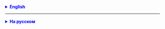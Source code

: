 
<details style="margin-top: 16px">
  <summary style="cursor: pointer; color: blue;"><b>English</b></summary>


Task 1.
Finish and improve the ToDoList application in your opinion.

Task 2.
Read instructions on working with GitHub in the collaborative development mode.
https://docs.github.com/ru/pull-requests

## Instructions from ChatGPT:
Collaborative code development using Git and GitHub allows several developers to work on one project, saving changes and ensuring their integration into the main code. Here is a detailed scenario describing the collaborative development process:

### 1. **Creating a repository and setting up access**
- **The project initiator** creates a repository on GitHub:
- Goes to GitHub, creates a new repository and determines its visibility (public or private).
- The repository contains the main branch (by default `main` or `master`).
- **Inviting Collaborators**:
- The initiator adds collaborators to the repository via Settings → "Collaborators", or the repository is kept public so that others can fork it.

### 2. **Cloning a repository by collaborators**
- **Collaborators** clone the repository to their local machines:
  Command in the terminal:
```bash
git clone https://github.com/username/repository-name.git
```
From IntelliJ IDEA:

Get a link to the repository from GitHub
File-New-From version control - paste the link

- This creates a copy of the repository on the collaborator's local machine, which he will work with.

### 3. **Creating a new branch for a task**
- **A participant**, working on a new feature or bug fix, creates a separate branch:
```bash
git checkout -b feature-branch-name
```
From IntelliJ IDEA:
Git menu - Create new branch

- This helps to isolate changes that are made within a specific task and not affect the main branch.

### 4. **Working on code**
- A participant makes changes to the code (in his branch!), adds new files or edits existing ones.
- After completing a certain amount of work, he adds the changed files to the index (staging area):
```bash
git add .
```
- Then he makes a commit with a message describing the changes he made:
```bash
git commit -m "Description of changes"
```
From IntelliJ IDEA:
GIT menu - Commit

### 5. **Pushing changes to GitHub**
- After committing the changes, the contributor pushes his branch to the remote repository:
```bash
git push origin feature-branch-name
```
From IntelliJ IDEA:
GIT menu - Push...

- This creates a copy of the branch on GitHub, available for viewing by other contributors.

### 6. **Creating a Pull Request (PR)**
- The contributor creates a Pull Request on GitHub to propose integrating his changes into the main branch:
- Goes to his fork or repository on GitHub and clicks the "Compare & pull request" button.
- Specifies the merge target (e.g. `main` or `master`) and selects their branch.
- Writes a description of the PR, stating what changes were made and why.
- This allows other contributors and the project maintainer to review the changes and leave comments.

### 7. **Discuss and review changes**
- Other contributors or the **project maintainer** review the PR and can leave comments or request changes.
- The submitter makes edits if needed and pushes the updated changes:
```bash
git add .
git commit -m "Reviewed fixes"
git push origin feature-branch-name
```
- GitHub automatically updates the PR with the latest changes.

### 8. **Merge a PR into the master branch**
- Once all contributors agree on the changes, the **project initiator** or another authorized contributor merges the PR:
- In the GitHub interface, click "Merge pull request".
- This merges the changes into the master branch and makes them available to all contributors.
- The contributor can delete their branch after the merge to avoid cluttering the repository.

### 9. **Update local copies of the repository**
- All contributors sync their local repositories with the updated master branch:
```bash
git checkout main
git pull origin main
```
- This ensures that every developer is working with the latest version of the code.

### 10. **Manage conflicts**
- When merging branches, conflicts may arise if the changes affect the same lines of code.
- If there is a conflict, Git will warn you about it, and you have to manually fix the conflicting files and then commit:
```bash
git add conflicting-file
git commit -m "Fixed conflicts"
git push origin feature-branch-name
```
- You can then request the merge again.

### 11. **Cycling the process**
- This process is repeated for each new issue, feature, or bug fix.
- Over time, the project evolves, and all changes go through branching, review, and merging.

### 12. **Using Tags and Releases**
- As you complete significant project milestones, you can create **tags**:
```bash
git tag -a v1.0 -m "Release Description v1.0"
git push origin v1.0
```

- On GitHub, you can create **releases**, which help package the finished version of the product with a description and files.

### The main advantages of this approach:
- **Clarity and structure**: Each task is isolated in its own branch, which simplifies code management.
- **Transparency**: All participants can see changes, leave comments and track the history of work.
- **Protection of the main branch**: Changes are reviewed before merging, which reduces the risk of introducing errors into the main branch.

This scenario is suitable for teams of different sizes and project complexity, from small startups to large open-source projects.


</details>

<hr>

<details style="margin-top: 16px">
  <summary style="cursor: pointer; color: blue;"><b>На русском</b></summary>

Задание 1.
Закончить и усовершенствовать на свой взгляд приложение ToDoList.

Задание 2.
Читать инструкции о работе с GitHub в режиме коллективной разработки.
https://docs.github.com/ru/pull-requests

## Инструкция от ChatGPT:
Совместная разработка кода с использованием Git и GitHub позволяет нескольким разработчикам работать над одним проектом, сохраняя изменения и обеспечивая их интеграцию в основной код. Вот подробный сценарий, описывающий процесс совместной разработки:

### 1. **Создание репозитория и настройка доступа**
- **Инициатор проекта** создает репозиторий на GitHub:
    - Переходит на GitHub, создает новый репозиторий и определяет его видимость (публичный или приватный).
    - Репозиторий содержит основную ветку (по умолчанию `main` или `master`).
- **Приглашение участников**:
    - Инициатор добавляет участников в репозиторий через настройки → "Collaborators", или репозиторий остается публичным, чтобы другие могли делать форки.

### 2. **Клонирование репозитория участниками**
- **Участники** клонируют репозиторий на свои локальные машины:
Команда в терминале:
  ```bash
  git clone https://github.com/username/repository-name.git
  ```
Из IntelliJ IDEA: 
Взять ссылку на репозиторий с GitHub
File-New-From version control - вставить ссылку

- Это создает копию репозитория на локальной машине участника, с которой он будет работать.

### 3. **Создание новой ветки для задачи**
- **Участник**, работая над новой функцией или исправлением ошибки, создает отдельную ветку:
  ```bash
  git checkout -b feature-branch-name
  ```
Из IntelliJ IDEA:
меню Git - Create new branch

- Это помогает изолировать изменения, которые вносятся в рамках конкретной задачи, и не затрагивать основную ветку.

### 4. **Работа над кодом**
- Участник вносит изменения в код (в своей ветке!), добавляет новые файлы или редактирует существующие.
- После завершения определенного объема работы, он добавляет измененные файлы в индекс (staging area):
  ```bash
  git add .
  ```
- Затем он делает коммит с сообщением, описывающим внесенные изменения:
  ```bash
  git commit -m "Описание изменений"
  ```
Из IntelliJ IDEA:
Меню GIT - Commit

### 5. **Отправка изменений на GitHub**
- После коммита изменений, участник отправляет свою ветку в удаленный репозиторий:
  ```bash
  git push origin feature-branch-name
  ```
Из IntelliJ IDEA:
Меню GIT - Push...

- Это создает копию ветки на GitHub, доступную для просмотра другими участниками.

### 6. **Создание Pull Request (PR)**
- Участник создает Pull Request на GitHub, чтобы предложить интеграцию своих изменений в основную ветку:
    - Переходит в свой форк или репозиторий на GitHub и нажимает кнопку "Compare & pull request".
    - Указывает цель слияния (например, `main` или `master`) и выбирает свою ветку.
    - Пишет описание PR, указывает, какие изменения были внесены и почему.
- Это позволяет другим участникам и инициатору проекта просмотреть изменения и оставить комментарии.

### 7. **Обсуждение и ревью изменений**
- Другие участники или **инициатор проекта** просматривают PR и могут оставить комментарии или запросить изменения.
- Участник, подавший PR, вносит правки, если это необходимо, и отправляет обновленные изменения:
  ```bash
  git add .
  git commit -m "Исправления по ревью"
  git push origin feature-branch-name
  ```
- GitHub автоматически обновляет PR с учетом последних изменений.

### 8. **Слияние (Merge) PR в основную ветку**
- После того как все участники согласны с изменениями, **инициатор проекта** или другой уполномоченный участник сливает PR:
    - В интерфейсе GitHub нажимает "Merge pull request".
    - Это объединяет изменения в основную ветку и делает их доступными для всех участников.
- Участник может удалить свою ветку после слияния, чтобы не засорять репозиторий.

### 9. **Обновление локальных копий репозитория**
- Все участники синхронизируют свои локальные репозитории с обновленной основной веткой:
  ```bash
  git checkout main
  git pull origin main
  ```
- Это гарантирует, что каждый разработчик работает с последней версией кода.

### 10. **Управление конфликтами**
- При слиянии веток могут возникнуть конфликты, если изменения затрагивают одни и те же строки кода.
- В случае конфликта, Git предупредит о нем, и участник должен вручную исправить конфликтующие файлы, а затем сделать коммит:
  ```bash
  git add конфликтующий-файл
  git commit -m "Исправлены конфликты"
  git push origin feature-branch-name
  ```
- После этого можно снова запросить слияние.

### 11. **Цикличность процесса**
- Этот процесс повторяется для каждой новой задачи, функции или исправления ошибки.
- Постепенно проект развивается, и все изменения проходят через ветвление, ревью и слияние.

### 12. **Использование тегов и релизов**
- По мере завершения значимых этапов проекта можно создавать **теги**:
  ```bash
  git tag -a v1.0 -m "Описание релиза v1.0"
  git push origin v1.0
  ```
- На GitHub можно создавать **релизы**, которые помогают упаковать готовую версию продукта с описанием и файлами.

### Основные преимущества такого подхода:
- **Четкость и структура**: Каждая задача изолируется в своей ветке, что упрощает управление кодом.
- **Прозрачность**: Все участники могут видеть изменения, оставлять комментарии и отслеживать историю работы.
- **Защита основной ветки**: Изменения проходят проверку перед слиянием, что снижает риск внесения ошибок в основную ветку.

Этот сценарий подходит для команд разного размера и сложности проектов, от небольших стартапов до крупных open-source проектов.

</details>
